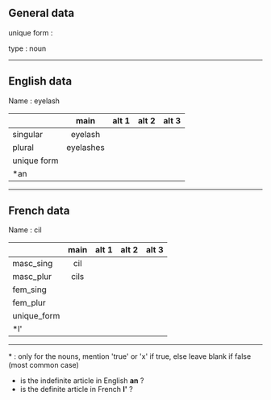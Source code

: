 ## General data

unique form :

type : noun

---

## English data

Name : eyelash

|             |   main    | alt 1 | alt 2 | alt 3 |
| :---------- | :-------: | :---: | :---: | ----- |
| singular    |  eyelash  |       |       |       |
| plural      | eyelashes |       |       |       |
| unique form |           |       |       |       |
| \*an        |           |       |       |       |

---

## French data

Name : cil

|             | main | alt 1 | alt 2 | alt 3 |
| :---------- | :--: | :---: | :---: | :---: |
| masc_sing   | cil  |       |       |       |
| masc_plur   | cils |       |       |       |
| fem_sing    |      |       |       |       |
| fem_plur    |      |       |       |       |
| unique_form |      |       |       |       |
| \*l'        |      |       |       |       |

---

\* : only for the nouns, mention 'true' or 'x' if true, else leave blank if false (most common case)

- is the indefinite article in English **an** ?
- is the definite article in French **l'** ?
